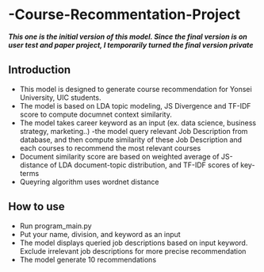 # -Course-Recommentation-Project

***This one is the initial version of this model. Since the final version is on user test and paper project, I temporarily turned the final version private***

## Introduction
* This model is designed to generate course recommendation for Yonsei University, UIC students. 
* The model is based on LDA topic modeling, JS Divergence and TF-IDF score to compute documnet context similarity.
* The model takes career keyword as an input (ex. data science, business strategy, marketing..) -the model query relevant Job Description from database, and then compute similarity of these Job Description and each courses to recommend the most relevant courses
* Document similarity score are based on weighted average of JS-distance of LDA document-topic distribution, and TF-IDF scores of key-terms
* Queyring algorithm uses wordnet distance

## How to use
* Run program_main.py 
* Put your name, division, and keyword as an input
* The model displays queried job descriptions based on input keyword. Exclude irrelevant job descriptions for more precise recommendation
* The model generate 10 recommendations 

